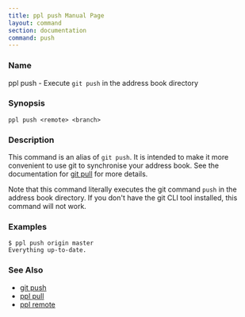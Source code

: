 ```yaml
---
title: ppl push Manual Page
layout: command
section: documentation
command: push
---
```


### Name

ppl push - Execute `git push` in the address book directory

### Synopsis

    ppl push <remote> <branch>

### Description

This command is an alias of `git push`. It is intended to make it more
convenient to use git to synchronise your address book. See the documentation
for [git pull](/documentation/commands/pull) for more details.

Note that this command literally executes the git command `push` in the address
book directory. If you don't have the git CLI tool installed, this command will
not work.

### Examples

    $ ppl push origin master
    Everything up-to-date.

### See Also

* [git push](http://git-scm.com/docs/git-push)
* [ppl pull](/documentation/commands/pull)
* [ppl remote](/documentation/commands/push)

